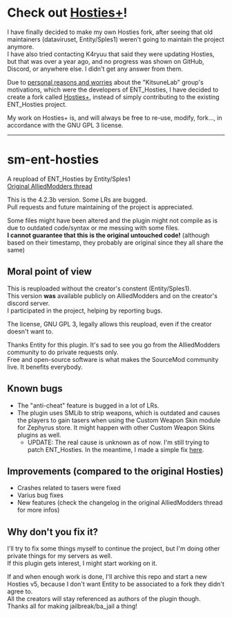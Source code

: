 # Check out [Hosties+](https://github.com/azalty/sm-hosties-plus)!
I have finally decided to make my own Hosties fork, after seeing that old maintainers (dataviruset, Entity/Sples1) weren't going to maintain the project anymore.\
I have also tried contacting K4ryuu that said they were updating Hosties, but that was over a year ago, and no progress was shown on GitHub, Discord, or anywhere else. I didn't get any answer from them.

Due to [personal reasons and worries](https://forums.alliedmods.net/showthread.php?p=2779428#post2779428) about the "KitsuneLab" group's motivations, which were the developers of ENT_Hosties, I have decided to create a fork called [Hosties+](https://github.com/azalty/sm-hosties-plus), instead of simply contributing to the existing ENT_Hosties project.

My work on Hosties+ is, and will always be free to re-use, modify, fork..., in accordance with the GNU GPL 3 license.

---

# sm-ent-hosties
A reupload of ENT_Hosties by Entity/Sples1\
[Original AlliedModders thread](https://forums.alliedmods.net/showthread.php?t=307634)

This is the 4.2.3b version. Some LRs are bugged.\
Pull requests and future maintaining of the project is appreciated.

Some files might have been altered and the plugin might not compile as is due to outdated code/syntax or me messing with some files.\
**I cannot guarantee that this is the original untouched code!** (although based on their timestamp, they probably are original since they all share the same)

## Moral point of view
This is reuploaded without the creator's constent (Entity/Sples1).\
This version **was** available publicly on AlliedModders and on the creator's discord server.\
I participated in the project, helping by reporting bugs.

The license, GNU GPL 3, legally allows this reupload, even if the creator doesn't want to.

Thanks Entity for this plugin. It's sad to see you go from the AlliedModders community to do private requests only.\
Free and open-source software is what makes the SourceMod community live. It benefits everybody.

## Known bugs
- The "anti-cheat" feature is bugged in a lot of LRs.
- The plugin uses SMLib to strip weapons, which is outdated and causes the players to gain tasers when using the Custom Weapon Skin module for Zephyrus store. It might happen with other Custom Weapon Skins plugins as well.
  - UPDATE: The real cause is unknown as of now. I'm still trying to patch ENT_Hosties. In the meantime, I made a simple fix [here](https://github.com/azalty/sm-ent-hosties-knife-fix).

## Improvements (compared to the original Hosties)
- Crashes related to tasers were fixed
- Varius bug fixes
- New features (check the changelog in the original AlliedModders thread for more infos)

## Why don't you fix it?
I'll try to fix some things myself to continue the project, but I'm doing other private things for my servers as well.\
If this plugin gets interest, I might start working on it.

If and when enough work is done, I'll archive this repo and start a new Hosties v5, because I don't want Entity to be associated to a fork they didn't agree to.\
All the creators will stay referenced as authors of the plugin though.\
Thanks all for making jailbreak/ba_jail a thing!
